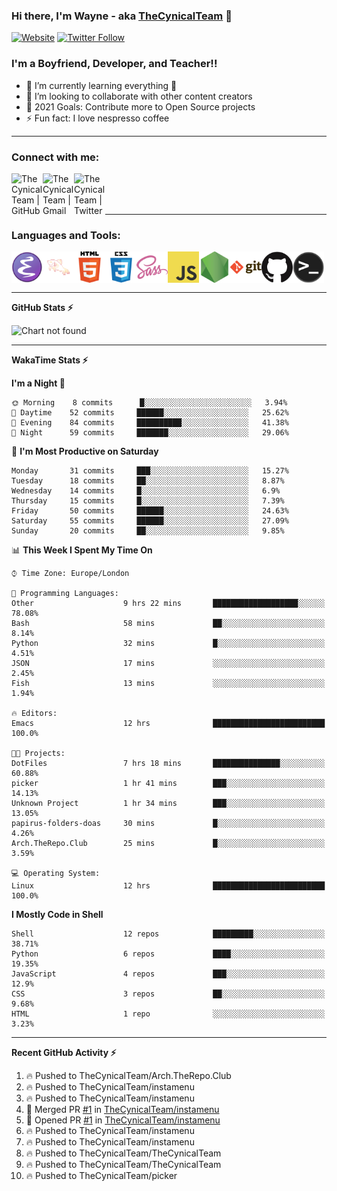 ### Hi there, I'm Wayne - aka [TheCynicalTeam][website] 👋

[![Website](https://img.shields.io/website?label=github.com/TheCynicalTeam/&color=orange&style=flat-square&url=https://github.com/TheCynicalTeam/)][website]
[![Twitter Follow](https://img.shields.io/twitter/follow/TheCynicalTeam?color=orange&logo=twitter&style=flat-square)](https://twitter.com/intent/follow?original_referer=https%3A%2F%2Fgithub.com%2FTheCynicalTeam&screen_name=TheCynicalTeam)

### I'm a Boyfriend, Developer, and Teacher!!

- 🌱 I’m currently learning everything 🤣
- 👯 I’m looking to collaborate with other content creators
- 🥅 2021 Goals: Contribute more to Open Source projects
- ⚡ Fun fact: I love nespresso coffee

---
### Connect with me:

[<img align="left" alt="TheCynicalTeam | GitHub" width="50px" src="https://cdn.jsdelivr.net/npm/simple-icons@v3/icons/github.svg" />][website]
[<img align="left" alt="TheCynicalTeam | Gmail" width="50px" src="https://cdn.jsdelivr.net/npm/simple-icons@v3/icons/gmail.svg" />][email]
[<img align="left" alt="TheCynicalTeam | Twitter" width="50px" src="https://cdn.jsdelivr.net/npm/simple-icons@v3/icons/telegram.svg" />][telegram]

[website]: https://github.com/TheCynicalTeam/
[email]: mailto:wayne6324@gmail.com
[telegram]: https://t.me/TheRepoClub

<br />
<br />
<br />

---
### Languages and Tools:

<img align="left" alt="Emacs" width="50px" src="https://raw.githubusercontent.com/github/explore/80688e429a7d4ef2fca1e82350fe8e3517d3494d/topics/emacs/emacs.png" />
<img align="left" alt="Fish" width="50px" src="https://raw.githubusercontent.com/github/explore/80688e429a7d4ef2fca1e82350fe8e3517d3494d/topics/fish/fish.png" />
<img align="left" alt="HTML5" width="50px" src="https://raw.githubusercontent.com/github/explore/80688e429a7d4ef2fca1e82350fe8e3517d3494d/topics/html/html.png" />
<img align="left" alt="CSS3" width="50px" src="https://raw.githubusercontent.com/github/explore/80688e429a7d4ef2fca1e82350fe8e3517d3494d/topics/css/css.png" />
<img align="left" alt="Sass" width="50px" src="https://raw.githubusercontent.com/github/explore/80688e429a7d4ef2fca1e82350fe8e3517d3494d/topics/sass/sass.png" />
<img align="left" alt="JavaScript" width="50px" src="https://raw.githubusercontent.com/github/explore/80688e429a7d4ef2fca1e82350fe8e3517d3494d/topics/javascript/javascript.png" />
<img align="left" alt="Node.js" width="50px" src="https://raw.githubusercontent.com/github/explore/80688e429a7d4ef2fca1e82350fe8e3517d3494d/topics/nodejs/nodejs.png" />
<img align="left" alt="Git" width="50px" src="https://raw.githubusercontent.com/github/explore/80688e429a7d4ef2fca1e82350fe8e3517d3494d/topics/git/git.png" />
<img align="left" alt="GitHub" width="50px" src="https://raw.githubusercontent.com/github/explore/78df643247d429f6cc873026c0622819ad797942/topics/github/github.png" />
<img align="left" alt="Terminal" width="50px" src="https://raw.githubusercontent.com/github/explore/80688e429a7d4ef2fca1e82350fe8e3517d3494d/topics/terminal/terminal.png" />

<br />
<br />
<br />

---

**GitHub Stats ⚡**

![Chart not found](https://github-readme-stats.vercel.app/api?username=TheCynicalTeam&theme=tokyonight&show_icons=true&count_private=true&hide_border=true&include_all_commits=true&custom_title=TheCynicalTeam%27s+GitHub+Stats)


---

**WakaTime Stats ⚡**

<!--START_SECTION:waka-->
**I'm a Night 🦉** 

```text
🌞 Morning    8 commits      █░░░░░░░░░░░░░░░░░░░░░░░░   3.94% 
🌆 Daytime    52 commits     ██████░░░░░░░░░░░░░░░░░░░   25.62% 
🌃 Evening    84 commits     ██████████░░░░░░░░░░░░░░░   41.38% 
🌙 Night      59 commits     ███████░░░░░░░░░░░░░░░░░░   29.06%

```
📅 **I'm Most Productive on Saturday** 

```text
Monday       31 commits     ███░░░░░░░░░░░░░░░░░░░░░░   15.27% 
Tuesday      18 commits     ██░░░░░░░░░░░░░░░░░░░░░░░   8.87% 
Wednesday    14 commits     █░░░░░░░░░░░░░░░░░░░░░░░░   6.9% 
Thursday     15 commits     █░░░░░░░░░░░░░░░░░░░░░░░░   7.39% 
Friday       50 commits     ██████░░░░░░░░░░░░░░░░░░░   24.63% 
Saturday     55 commits     ██████░░░░░░░░░░░░░░░░░░░   27.09% 
Sunday       20 commits     ██░░░░░░░░░░░░░░░░░░░░░░░   9.85%

```


📊 **This Week I Spent My Time On** 

```text
⌚︎ Time Zone: Europe/London

💬 Programming Languages: 
Other                    9 hrs 22 mins       ███████████████████░░░░░░   78.08% 
Bash                     58 mins             ██░░░░░░░░░░░░░░░░░░░░░░░   8.14% 
Python                   32 mins             █░░░░░░░░░░░░░░░░░░░░░░░░   4.51% 
JSON                     17 mins             ░░░░░░░░░░░░░░░░░░░░░░░░░   2.45% 
Fish                     13 mins             ░░░░░░░░░░░░░░░░░░░░░░░░░   1.94%

🔥 Editors: 
Emacs                    12 hrs              █████████████████████████   100.0%

🐱‍💻 Projects: 
DotFiles                 7 hrs 18 mins       ███████████████░░░░░░░░░░   60.88% 
picker                   1 hr 41 mins        ███░░░░░░░░░░░░░░░░░░░░░░   14.13% 
Unknown Project          1 hr 34 mins        ███░░░░░░░░░░░░░░░░░░░░░░   13.05% 
papirus-folders-doas     30 mins             █░░░░░░░░░░░░░░░░░░░░░░░░   4.26% 
Arch.TheRepo.Club        25 mins             █░░░░░░░░░░░░░░░░░░░░░░░░   3.59%

💻 Operating System: 
Linux                    12 hrs              █████████████████████████   100.0%

```

**I Mostly Code in Shell** 

```text
Shell                    12 repos            █████████░░░░░░░░░░░░░░░░   38.71% 
Python                   6 repos             ████░░░░░░░░░░░░░░░░░░░░░   19.35% 
JavaScript               4 repos             ███░░░░░░░░░░░░░░░░░░░░░░   12.9% 
CSS                      3 repos             ██░░░░░░░░░░░░░░░░░░░░░░░   9.68% 
HTML                     1 repo              ░░░░░░░░░░░░░░░░░░░░░░░░░   3.23%

```



<!--END_SECTION:waka-->

---

**Recent GitHub Activity :zap:**

<!--START_SECTION:activity-->
1. 🔥 Pushed to TheCynicalTeam/Arch.TheRepo.Club
2. 🔥 Pushed to TheCynicalTeam/instamenu
3. 🔥 Pushed to TheCynicalTeam/instamenu
4. 🎉 Merged PR [#1](https://github.com/TheCynicalTeam/instamenu/pull/1) in [TheCynicalTeam/instamenu](https://github.com/TheCynicalTeam/instamenu)
5. 💪 Opened PR [#1](https://github.com/TheCynicalTeam/instamenu/pull/1) in [TheCynicalTeam/instamenu](https://github.com/TheCynicalTeam/instamenu)
6. 🔥 Pushed to TheCynicalTeam/instamenu
7. 🔥 Pushed to TheCynicalTeam/instamenu
8. 🔥 Pushed to TheCynicalTeam/TheCynicalTeam
9. 🔥 Pushed to TheCynicalTeam/TheCynicalTeam
10. 🔥 Pushed to TheCynicalTeam/picker
<!--END_SECTION:activity-->